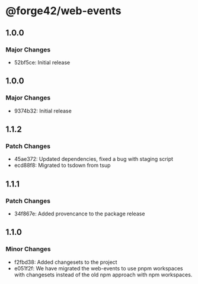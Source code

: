 # @forge42/web-events

## 1.0.0

### Major Changes

- 52bf5ce: Initial release

## 1.0.0

### Major Changes

- 9374b32: Initial release

## 1.1.2

### Patch Changes

- 45ae372: Updated dependencies, fixed a bug with staging script
- ecd88f8: Migrated to tsdown from tsup

## 1.1.1

### Patch Changes

- 34f867e: Added provencance to the package release

## 1.1.0

### Minor Changes

- f2fbd38: Added changesets to the project
- e051f2f: We have migrated the web-events to use pnpm workspaces with changesets instead of the old npm approach with npm workspaces.
